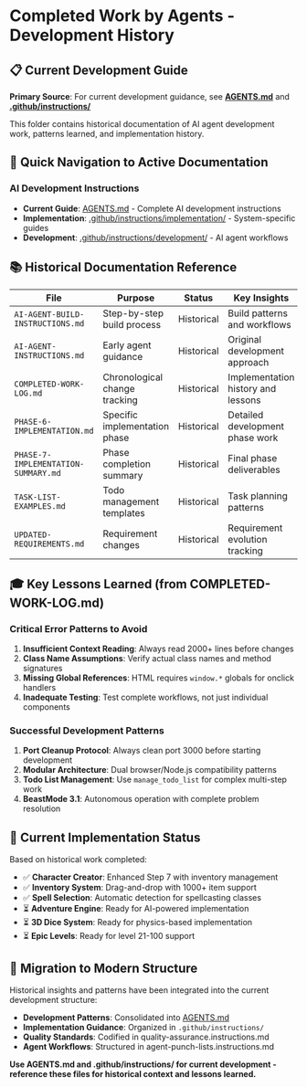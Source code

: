 # Completed Work by Agents - Development History

## 📋 Current Development Guide

**Primary Source**: For current development guidance, see **[AGENTS.md](../AGENTS.md)** and **[.github/instructions/](../.github/instructions/)**

This folder contains historical documentation of AI agent development work, patterns learned, and implementation history.

## 🎯 Quick Navigation to Active Documentation

### AI Development Instructions
- **Current Guide**: [AGENTS.md](../AGENTS.md) - Complete AI development instructions  
- **Implementation**: [.github/instructions/implementation/](../.github/instructions/implementation/) - System-specific guides
- **Development**: [.github/instructions/development/](../.github/instructions/development/) - AI agent workflows

## 📚 Historical Documentation Reference

| File | Purpose | Status | Key Insights |
|------|---------|--------|--------------|
| `AI-AGENT-BUILD-INSTRUCTIONS.md` | Step-by-step build process | Historical | Build patterns and workflows |
| `AI-AGENT-INSTRUCTIONS.md` | Early agent guidance | Historical | Original development approach |
| `COMPLETED-WORK-LOG.md` | Chronological change tracking | Historical | Implementation history and lessons |
| `PHASE-6-IMPLEMENTATION.md` | Specific implementation phase | Historical | Detailed development phase work |
| `PHASE-7-IMPLEMENTATION-SUMMARY.md` | Phase completion summary | Historical | Final phase deliverables |
| `TASK-LIST-EXAMPLES.md` | Todo management templates | Historical | Task planning patterns |
| `UPDATED-REQUIREMENTS.md` | Requirement changes | Historical | Requirement evolution tracking |

## 🎓 Key Lessons Learned (from COMPLETED-WORK-LOG.md)

### Critical Error Patterns to Avoid
1. **Insufficient Context Reading**: Always read 2000+ lines before changes
2. **Class Name Assumptions**: Verify actual class names and method signatures  
3. **Missing Global References**: HTML requires `window.*` globals for onclick handlers
4. **Inadequate Testing**: Test complete workflows, not just individual components

### Successful Development Patterns
1. **Port Cleanup Protocol**: Always clean port 3000 before starting development
2. **Modular Architecture**: Dual browser/Node.js compatibility patterns
3. **Todo List Management**: Use `manage_todo_list` for complex multi-step work
4. **BeastMode 3.1**: Autonomous operation with complete problem resolution

## 🚀 Current Implementation Status

Based on historical work completed:
- ✅ **Character Creator**: Enhanced Step 7 with inventory management
- ✅ **Inventory System**: Drag-and-drop with 1000+ item support
- ✅ **Spell Selection**: Automatic detection for spellcasting classes
- ⏳ **Adventure Engine**: Ready for AI-powered implementation
- ⏳ **3D Dice System**: Ready for physics-based implementation
- ⏳ **Epic Levels**: Ready for level 21-100 support

## 🔄 Migration to Modern Structure

Historical insights and patterns have been integrated into the current development structure:
- **Development Patterns**: Consolidated into [AGENTS.md](../AGENTS.md)
- **Implementation Guidance**: Organized in `.github/instructions/`
- **Quality Standards**: Codified in quality-assurance.instructions.md
- **Agent Workflows**: Structured in agent-punch-lists.instructions.md

**Use AGENTS.md and .github/instructions/ for current development - reference these files for historical context and lessons learned.**